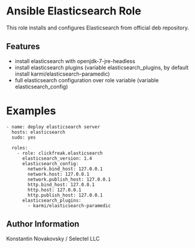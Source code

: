 Ansible Elasticsearch Role
=========================

This role installs and configures Elasticsearch from official deb repository.

Features
--------
- install elasticsearch with openjdk-7-jre-headless
- install elasticsearch plugins (variable elasticsearch_plugins, by default install karmi/elasticsearch-paramedic)
- full elasticsearch configuration over role variable (variable elasticsearch_config)

Examples
========

```
- name: deploy elasticsearch server
  hosts: elasticsearch
  sudo: yes

  roles:
    - role: clickfreak.elasticsearch
      elasticsearch_version: 1.4
      elasticsearch_config:
        network.bind_host: 127.0.0.1
        network.host: 127.0.0.1
        network.publish_host: 127.0.0.1
        http.bind_host: 127.0.0.1
        http.host: 127.0.0.1
        http.publish_host: 127.0.0.1
      elasticsearch_plugins:
      	- karmi/elasticsearch-paramedic

```

Author Information
------------------

Konstantin Novakovsky / Selectel LLC
